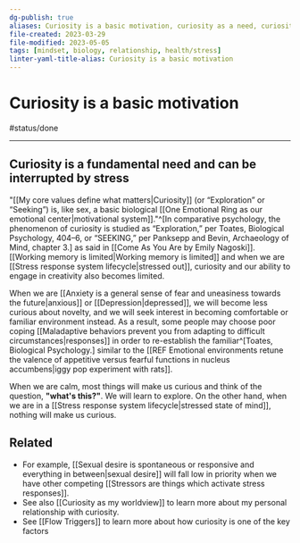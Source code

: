 ```yaml
---
dg-publish: true
aliases: Curiosity is a basic motivation, curiosity as a need, curiosity as a motivator, curiosity motivates us, naturally curious, curiosity is fundamental to human experiences, acting with curiosity, sense of wonder, need for curiosity, Curiosity is a basic motivation for the human experience., want to understand, discover new things, trying out new things
file-created: 2023-03-29
file-modified: 2023-05-05
tags: [mindset, biology, relationship, health/stress]
linter-yaml-title-alias: Curiosity is a basic motivation
---
```


# Curiosity is a basic motivation

#status/done

---

## Curiosity is a fundamental need and can be interrupted by stress

"[[My core values define what matters|Curiosity]] (or “Exploration” or “Seeking”) is, like sex, a basic biological [[One Emotional Ring as our emotional center|motivational system]]."^[In comparative psychology, the phenomenon of curiosity is studied as “Exploration,” per Toates, Biological Psychology, 404–6, or “SEEKING,” per Panksepp and Bevin, Archaeology of Mind, chapter 3.] as said in [[Come As You Are by Emily Nagoski]]. [[Working memory is limited|Working memory is limited]] and when we are [[Stress response system lifecycle|stressed out]], curiosity and our ability to engage in creativity also becomes limited.

When we are [[Anxiety is a general sense of fear and uneasiness towards the future|anxious]] or [[Depression|depressed]], we will become less curious about novelty, and we will seek interest in becoming comfortable or familiar environment instead. As a result, some people may choose poor coping [[Maladaptive behaviors prevent you from adapting to difficult circumstances|responses]] in order to re-establish the familiar^[Toates, Biological Psychology.] similar to the [[REF Emotional environments retune the valence of appetitive versus fearful functions in nucleus accumbens|iggy pop experiment with rats]].

When we are calm, most things will make us curious and think of the question, **"what's this?"**. We will learn to explore. On the other hand, when we are in a [[Stress response system lifecycle|stressed state of mind]], nothing will make us curious.

## Related

- For example, [[Sexual desire is spontaneous or responsive and everything in between|sexual desire]] will fall low in priority when we have other competing [[Stressors are things which activate stress responses]].
- See also [[Curiosity as my worldview]] to learn more about my personal relationship with curiosity.
- See [[Flow Triggers]] to learn more about how curiosity is one of the key factors
